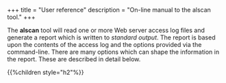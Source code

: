 +++
title = "User reference"
description = "On-line manual to the alscan tool."
+++

The **alscan** tool will read one or more Web server access log files and generate a report which is written to *standard output*. The report is based upon the contents of the access log and the options provided via the command-line. There are many options which can shape the information in the report. These are described in detail below.

{{%children style="h2"%}}

